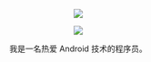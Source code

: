 <p align="center">
  <a href="https://github.com/yannvici">
    <img src="https://github-readme-stats.vercel.app/api?username=yannvici&count_private=true&show_icons=true&hide=contribs&include_all_commits=true&theme=vue" />
  </a>
</p>

<p align="center">
<!--   <a href="https://www.jianshu.com/u/f7bb67d86765">
    <img src="https://img.shields.io/badge/📖%20简书地址-brightness.svg" />
  </a>
  <a href="https://mp.weixin.qq.com/s/WicJOwSwO9HRdu39jOR7TQ">
    <img src="https://img.shields.io/badge/🚀%20微信公众号-brightness.svg" />
  </a>
  <a href="https://juejin.cn/user/712139265815144/posts">
    <img src="https://img.shields.io/badge/📖%20掘金地址-brightness.svg" />
  </a>
  </a>
  <a href="https://qm.qq.com/cgi-bin/qm/qr?k=OxQYKaFep9_QrhpsFvrg869ubkjGIeoB&jump_from=webapi">
    <img src="https://img.shields.io/badge/🐧%20加入Q群-brightness.svg" />
  </a> -->
  <a href="https://github.com/yannvici">
    <img src="https://komarev.com/ghpvc/?username=yannvici&color=brightgreen&label=👁%20Views" />
  </a>  
</p>


<p align="center">我是一名热爱 Android 技术的程序员。</p>

<!-- <p align="center">我的理想是让这个世界没有<b>难开发</b>的安卓项目，消灭一切<b>难维护</b>的代码。</p> -->
